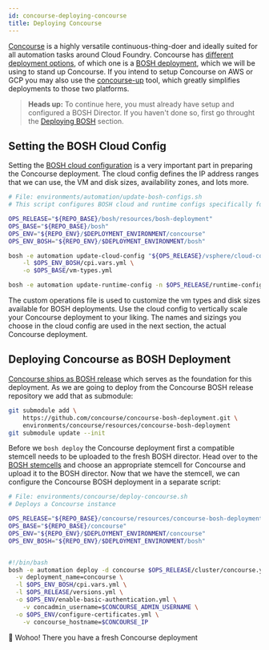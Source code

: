 ```yaml
---
id: concourse-deploying-concourse
title: Deploying Concourse
---
```


[Concourse](https://concourse-ci.org) is a highly versatile continuous-thing-doer and ideally suited for all automation tasks around Cloud Foundry.
Concourse has [different deployment options](https://concourse-ci.org/install.html), of which one is a [BOSH deployment](https://github.com/concourse/concourse-bosh-deployment), which we will be using to stand up Concourse.
If you intend to setup Concourse on AWS or GCP you may also use the [concourse-up](https://github.com/EngineerBetter/concourse-up) tool, which greatly simplifies deployments to those two platforms.

> **Heads up:** To continue here, you must already have setup and configured a BOSH Director.
> If you haven't done so, first go throught the [Deploying BOSH](bosh-deployment.md) section.

## Setting the BOSH Cloud Config

Setting the [BOSH cloud configuration](https://bosh.io/docs/cloud-config/) is a very important part in preparing the Concourse deployment.
The cloud config defines the IP address ranges that we can use, the VM and disk sizes, availability zones, and lots more.

```bash
# File: environments/automation/update-bosh-configs.sh
# This script configures BOSH cloud and runtime configs specifically for the automation environment

OPS_RELEASE="${REPO_BASE}/bosh/resources/bosh-deployment"
OPS_BASE="${REPO_BASE}/bosh"
OPS_ENV="${REPO_ENV}/$DEPLOYMENT_ENVIRONMENT/concourse"
OPS_ENV_BOSH="${REPO_ENV}/$DEPLOYMENT_ENVIRONMENT/bosh"

bosh -e automation update-cloud-config "${OPS_RELEASE}/vsphere/cloud-config.yml" \
    -l $OPS_ENV_BOSH/cpi.vars.yml \
    -o $OPS_BASE/vm-types.yml

bosh -e automation update-runtime-config -n $OPS_RELEASE/runtime-configs/dns.yml --name dns
```

The custom operations file is used to customize the vm types and disk sizes available for BOSH deployments.
Use the cloud config to vertically scale your Concourse deployment to your liking.
The names and sizings you choose in the cloud config are used in the next section, the actual Concourse deployment.

## Deploying Concourse as BOSH Deployment

[Concourse ships as BOSH release](https://github.com/concourse/concourse-bosh-deployment) which serves as the foundation for this deployment. 
As we are going to deploy from the Concourse BOSH release repository we add that as submodule:

```bash
git submodule add \
    https://github.com/concourse/concourse-bosh-deployment.git \
    environments/concourse/resources/concourse-bosh-deployment
git submodule update --init
```

Before we `bosh deploy` the Concourse deployment first a compatible stemcell needs to be uploaded to the fresh BOSH director.
Head over to the [BOSH stemcells](https://bosh.io/stemcells/) and choose an appropriate stemcell for Concourse and upload it to the BOSH director.
Now that we have the stemcell, we can configure the Concourse BOSH deployment in a separate script:

```bash
# File: environments/concourse/deploy-concourse.sh
# Deploys a Concourse instance

OPS_RELEASE="${REPO_BASE}/concourse/resources/concourse-bosh-deployment"
OPS_BASE="${REPO_BASE}/concourse"
OPS_ENV="${REPO_ENV}/$DEPLOYMENT_ENVIRONMENT/concourse"
OPS_ENV_BOSH="${REPO_ENV}/$DEPLOYMENT_ENVIRONMENT/bosh"


#!/bin/bash
bosh -e automation deploy -d concourse $OPS_RELEASE/cluster/concourse.yml \
  -v deployment_name=concourse \
  -l $OPS_ENV_BOSH/cpi.vars.yml \
  -l $OPS_RELEASE/versions.yml \
  -o $OPS_ENV/enable-basic-authentication.yml \
    -v concadmin_username=$CONCOURSE_ADMIN_USERNAME \
  -o $OPS_ENV/configure-certificates.yml \
    -v concourse_hostname=$CONCOURSE_IP
```

🎉 Wohoo! There you have a fresh Concourse deployment